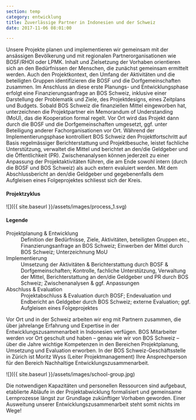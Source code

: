 ```yaml
---
section: temp
category: entwicklung
title: Zuverlässige Partner in Indonesien und der Schweiz
date: 2017-11-06 08:01:00

---
```

Unsere Projekte planen und implementieren wir gemeinsam mit der ansässigen Bevölkerung und mit regionalen Partnerorganisationen wie BOSF/RHOI oder LPMK. Inhalt und Zielsetzung der Vorhaben orientieren sich an den Bedürfnissen der Menschen, die zunächst gemeinsam ermittelt werden. Auch den Projektkontext, den Umfang der Aktivitäten und die beteiligten Gruppen identifizieren die BOSF und die Dorfgemeinschaften zusammen. Im Anschluss an diese erste Planungs- und Entwicklungsphase erfolgt eine Finanzierungsanfrage an BOS Schweiz, inklusive einer Darstellung der Problematik und Ziele, des Projektdesigns, eines Zeitplans und Budgets. Sobald BOS Schweiz die finanziellen Mittel eingeworben hat, unterzeichnen die Projektpartner ein Memorandum of Understanding (MoU), das die Kooperation formal regelt. Vor Ort wird das Projekt dann durch die BOSF und die Dorfgemeinschaften umgesetzt, ggf. unter Beteiligung anderer Fachorganisationen vor Ort. Während der Implementierungsphase kontrolliert BOS Schweiz den Projektfortschritt auf Basis regelmässiger Berichterstattung und Projektbesuche, leistet fachliche Unterstützung, verwaltet die Mittel und berichtet an den/die Geldgeber und die Öffentlichkeit (PR). Zwischenanalysen können jederzeit zu einer Anpassung der Projektaktivitäten führen, die am Ende sowohl intern (durch die BOSF und BOS Schweiz) als auch extern evaluiert werden. Mit dem Abschlussbericht an den/die Geldgeber und gegebenenfalls dem Aufgleisen eines Folgeprojektes schliesst sich der Kreis.

#### Projektzyklus

![]({{ site.baseurl }}/assets/images/process_1.svg)

#### Legende

<dl class="legend">

<dt>Projektplanung & Entwicklung</dt>

<dd>Definition der Bedürfnisse, Ziele, Aktivitäten, beteiligten Gruppen etc., Finanzierungsanfrage an BOS Schweiz; Einwerben der Mittel durch BOS Schweiz; Unterzeichnung MoU </dd>

<dt>Implementierung</dt>

<dd>Umsetzung der Aktivitäten & Berichterstattung durch BOSF & Dorfgemeinschaften; Kontrolle, fachliche Unterstützung, Verwaltung der Mittel, Berichterstattung an den/die Geldgeber und PR durch BOS Schweiz; Zwischenanalysen & ggf. Anpassungen</dd>

<dt>Abschluss & Evaluation</dt>

<dd>Projektabschluss & Evaluation durch BOSF; Endevaluation und Endbericht an Geldgeber durch BOS Schweiz; externe Evaluation; ggf. Aufgleisen eines Folgeprojektes</dd>

</dl>

Vor Ort und in der Schweiz arbeiten wir eng mit Partnern zusammen, die über jahrelange Erfahrung und Expertise in der Entwicklungszusammenarbeit in Indonesien verfügen. BOS Mitarbeiter werden vor Ort geschult und haben – genau wie wir von BOS Schweiz – über die Jahre wichtige Kompetenzen in den Bereichen Projektplanung, Umsetzung und Evaluation erworben. In der BOS Schweiz-Geschäftsstelle in Zürich ist Moritz Wyss (Leiter Projektmanagement) Ihre Ansprechperson für den Bereich Nachhaltige Entwicklungszusammenarbeit.

![]({{ site.baseurl }}/assets/images/school-group.jpg)

Die notwendigen Kapazitäten und personellen Ressourcen sind aufgebaut, etablierte Abläufe in der Projektabwicklung formalisiert und gemeinsame Lernprozesse längst zur Grundlage zukünftiger Vorhaben geworden. Einer Ausweitung unserer Entwicklungszusammenarbeit steht somit nichts im Wege!